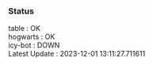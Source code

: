 ### Status


table : OK  
hogwarts : OK  
icy-bot : DOWN  
Latest Update : 2023-12-01 13:11:27.711611
